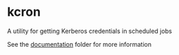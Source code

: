 # kcron
A utility for getting Kerberos credentials in scheduled jobs

See the [documentation](https://github.com/scientificlinux/kcron/blob/master/doc/kcron.doc) folder for more information


